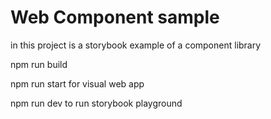 # Web Component sample

in this project is a storybook example of a component library 

npm run build

npm run start for visual web app

npm run dev to run storybook playground
